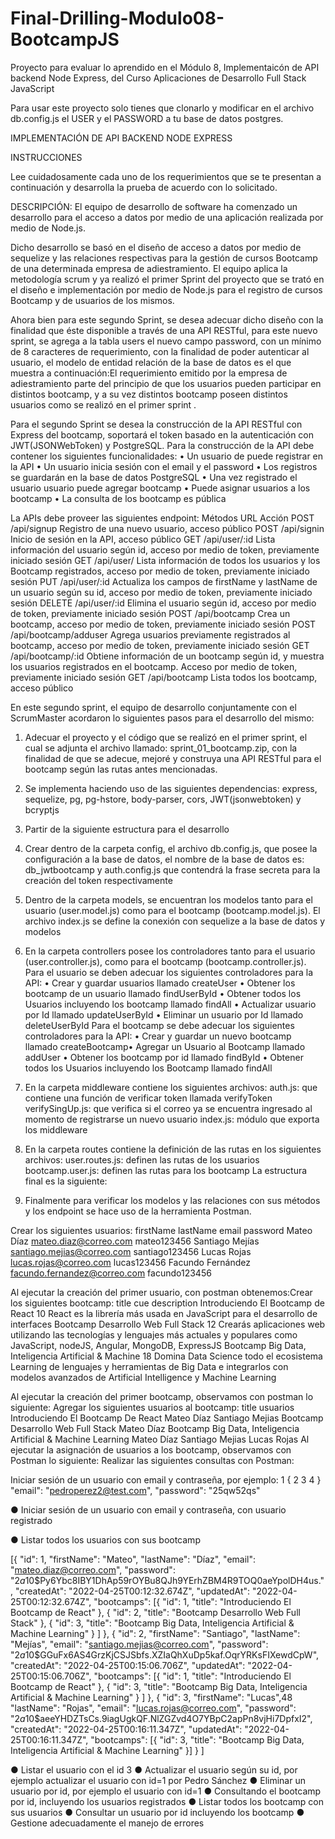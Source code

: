 # Final-Drilling-Modulo08-BootcampJS
Proyecto para evaluar lo aprendido en el Módulo 8, Implementaicón de API backend Node Express, del Curso Aplicaciones de Desarrollo Full Stack JavaScript 

Para usar este proyecto solo tienes que clonarlo y modificar en el archivo db.config.js el USER y el PASSWORD a tu base de datos postgres.

IMPLEMENTACIÓN DE API BACKEND NODE EXPRESS

INSTRUCCIONES

Lee cuidadosamente cada uno de los requerimientos que se te presentan a continuación y desarrolla la
prueba de acuerdo con lo solicitado.

DESCRIPCIÓN:
El equipo de desarrollo de software ha comenzado un desarrollo para el acceso a datos por medio de una
aplicación realizada por medio de Node.js.

Dicho desarrollo se basó en el diseño de acceso a datos por medio de sequelize y las relaciones
respectivas para la gestión de cursos Bootcamp de una determinada empresa de adiestramiento. El equipo
aplica la metodología scrum y ya realizó el primer Sprint del proyecto que se trató en el diseño e
implementación por medio de Node.js para el registro de cursos Bootcamp y de usuarios de los mismos.

Ahora bien para este segundo Sprint, se desea adecuar dicho diseño con la finalidad que éste disponible a
través de una API RESTful, para este nuevo sprint, se agrega a la tabla users el nuevo campo password,
con un mínimo de 8 caracteres de requerimiento, con la finalidad de poder autenticar al usuario, el modelo
de entidad relación de la base de datos es el que muestra a continuación:El requerimiento emitido por la empresa de adiestramiento parte del principio de que los usuarios pueden participar en distintos bootcamp, y a su vez distintos bootcamp poseen distintos usuarios como se realizó en el primer sprint .

Para el segundo Sprint se desea la construcción de la API RESTful con Express del bootcamp, soportará el
token basado en la autenticación con JWT(JSONWebToken) y PostgreSQL.
Para la construcción de la API debe contener los siguientes funcionalidades:
• Un usuario de puede registrar en la API
• Un usuario inicia sesión con el email y el password
• Los registros se guardarán en la base de datos PostgreSQL
• Una vez registrado el usuario usuario puede agregar bootcamp
• Puede asignar usuarios a los bootcamp
• La consulta de los bootcamp es pública

La APIs debe proveer las siguientes endpoint:
Métodos URL Acción
POST /api/signup Registro de una nuevo usuario, acceso público
POST /api/signin Inicio de sesión en la API, acceso público
GET /api/user/:id Lista información del usuario según id, acceso por medio de token, previamente iniciado sesión
GET /api/user/ Lista información de todos los usuarios y los Bootcamp registrados, acceso por medio de token, previamente iniciado
sesión
PUT /api/user/:id Actualiza los campos de firstName y lastName de un usuario según su id, acceso por medio de token, previamente iniciado sesión
DELETE /api/user/:id Elimina el usuario según id, acceso por medio de token, previamente iniciado sesión
POST /api/bootcamp Crea un bootcamp, acceso por medio de token, previamente iniciado sesión
POST /api/bootcamp/adduser Agrega usuarios previamente registrados al bootcamp, acceso por medio de token, previamente iniciado sesión
GET /api/bootcamp/:id Obtiene información de un bootcamp según id, y muestra los usuarios registrados en el bootcamp. Acceso por medio de token, previamente iniciado sesión
GET /api/bootcamp Lista todos los bootcamp, acceso público

En este segundo sprint, el equipo de desarrollo conjuntamente con el ScrumMaster acordaron lo siguientes
pasos para el desarrollo del mismo:

1. Adecuar el proyecto y el código que se realizó en el primer sprint, el cual se adjunta el archivo
llamado: sprint_01_bootcamp.zip, con la finalidad de que se adecue, mejoré y construya una
API RESTful para el bootcamp según las rutas antes mencionadas.

2. Se implementa haciendo uso de las siguientes dependencias: express, sequelize, pg, pg-hstore,
body-parser, cors, JWT(jsonwebtoken) y bcryptjs

3. Partir de la siguiente estructura para el desarrollo

4. Crear dentro de la carpeta config, el archivo db.config.js, que posee la configuración a la base de datos, el nombre de la base de datos es: db_jwtbootcamp y auth.config.js que contendrá
la frase secreta para la creación del token respectivamente

5. Dentro de la carpeta models, se encuentran los modelos tanto para el usuario (user.model.js)
como para el bootcamp (bootcamp.model.js). El archivo index.js se define la conexión con
sequelize a la base de datos y modelos

6. En la carpeta controllers posee los controladores tanto para el usuario (user.controller.js),
como para el bootcamp (bootcamp.controller.js).
Para el usuario se deben adecuar los siguientes controladores para la API:
• Crear y guardar usuarios llamado createUser
• Obtener los bootcamp de un usuario llamado findUserById
• Obtener todos los Usuarios incluyendo los bootcamp llamado findAll
• Actualizar usuario por Id llamado updateUserById
• Eliminar un usuario por Id llamado deleteUserById
Para el bootcamp se debe adecuar los siguientes controladores para la API:
• Crear y guardar un nuevo bootcamp llamado createBootcamp• Agregar un Usuario al Bootcamp llamado addUser
• Obtener los bootcamp por id llamado findById
• Obtener todos los Usuarios incluyendo los Bootcamp llamado findAll

7. En la carpeta middleware contiene los siguientes archivos:
auth.js: que contiene una función de verificar token llamada verifyToken
verifySingUp.js: que verifica si el correo ya se encuentra ingresado al momento de registrarse
un nuevo usuario
index.js: módulo que exporta los middleware

8. En la carpeta routes contiene la definición de las rutas en los siguientes archivos:
user.routes.js: definen las rutas de los usuarios
bootcamp.user.js: definen las rutas para los bootcamp
La estructura final es la siguiente:

9. Finalmente para verificar los modelos y las relaciones con sus métodos y los endpoint se hace uso de la herramienta Postman.

Crear los siguientes usuarios:
firstName lastName email password
Mateo Díaz mateo.diaz@correo.com mateo123456
Santiago Mejías santiago.mejias@correo.com santiago123456
Lucas Rojas lucas.rojas@correo.com lucas123456
Facundo Fernández facundo.fernandez@correo.com facundo123456

Al ejecutar la creación del primer usuario, con postman obtenemos:Crear los siguientes bootcamp:
title cue description
Introduciendo El Bootcamp de React 10 React es la librería más usada en JavaScript para el desarrollo de interfaces
Bootcamp Desarrollo Web Full Stack 12 Crearás aplicaciones web utilizando las tecnologías y lenguajes más actuales y
populares como JavaScript, nodeJS, Angular, MongoDB, ExpressJS
Bootcamp Big Data, Inteligencia Artificial & Machine 18 Domina Data Science todo el ecosistema Learning de lenguajes y herramientas de Big Data e integrarlos con modelos avanzados de Artificial Intelligence y Machine Learning

Al ejecutar la creación del primer bootcamp, observamos con postman lo siguiente:
Agregar los siguientes usuarios al bootcamp:
title usuarios
Introduciendo El Bootcamp De React Mateo Díaz
Santiago Mejias
Bootcamp Desarrollo Web Full Stack Mateo Díaz
Bootcamp Big Data, Inteligencia Artificial & Machine Learning Mateo Díaz
Santiago Mejias
Lucas Rojas
Al ejecutar la asignación de usuarios a los bootcamp, observamos con Postman lo siguiente:
Realizar las siguientes consultas con Postman:

Iniciar sesión de un usuario con email y contraseña, por ejemplo:
1 {
2
3
4 }
"email": "pedroperez2@test.com",
"password": "25qw52qs"

● Iniciar sesión de un usuario con email y contraseña, con usuario registrado

● Listar todos los usuarios con sus bootcamp

[{
"id": 1,
"firstName": "Mateo",
"lastName": "Díaz",
"email": "mateo.diaz@correo.com",
"password": "$2a$10$Py6Ybc8IBY1DhAp59rOYBu8QJh9YErhZBM4R9TOQ0aeYpolDH4us.",
"createdAt": "2022-04-25T00:12:32.674Z",
"updatedAt": "2022-04-25T00:12:32.674Z",
"bootcamps": [{
"id": 1,
"title": "Introduciendo El Bootcamp de React"
},
{
"id": 2,
"title": "Bootcamp Desarrollo Web Full Stack"
},
{
"id": 3,
"title": "Bootcamp Big Data, Inteligencia Artificial
& Machine Learning"
}
]
},
{
"id": 2,
"firstName": "Santiago",
"lastName": "Mejías",
"email": "santiago.mejias@correo.com",
"password": "$2a$10$GGuFx6AS4GrzKjCSJSbfs.XZIaQhXuDp5kaf.OqrYRKsFIXewdCpW",
"createdAt": "2022-04-25T00:15:06.706Z",
"updatedAt": "2022-04-25T00:15:06.706Z",
"bootcamps": [{
"id": 1,
"title": "Introduciendo El Bootcamp de React"
},
{
"id": 3,
"title": "Bootcamp Big Data, Inteligencia Artificial
& Machine Learning"
}
]
},
{
"id": 3,
"firstName": "Lucas",48
"lastName": "Rojas",
"email": "lucas.rojas@correo.com",
"password": "$2a$10$aeeYHDZTsCs.9iagUgkQF.NlZGZvd4O7YBpC2apPn8vjHi7DpfxI2",
"createdAt": "2022-04-25T00:16:11.347Z",
"updatedAt": "2022-04-25T00:16:11.347Z",
"bootcamps": [{
"id": 3,
"title": "Bootcamp Big Data, Inteligencia Artificial & Machine Learning"
}]
}
]

● Listar el usuario con el id 3
● Actualizar el usuario según su id, por ejemplo actualizar el usuario con id=1 por Pedro Sánchez
● Eliminar un usuario por id, por ejemplo el usuario con id=1
● Consultando el bootcamp por id, incluyendo los usuarios registrados
● Listar todos los bootcamp con sus usuarios
● Consultar un usuario por id incluyendo los bootcamp
● Gestione adecuadamente el manejo de errores
